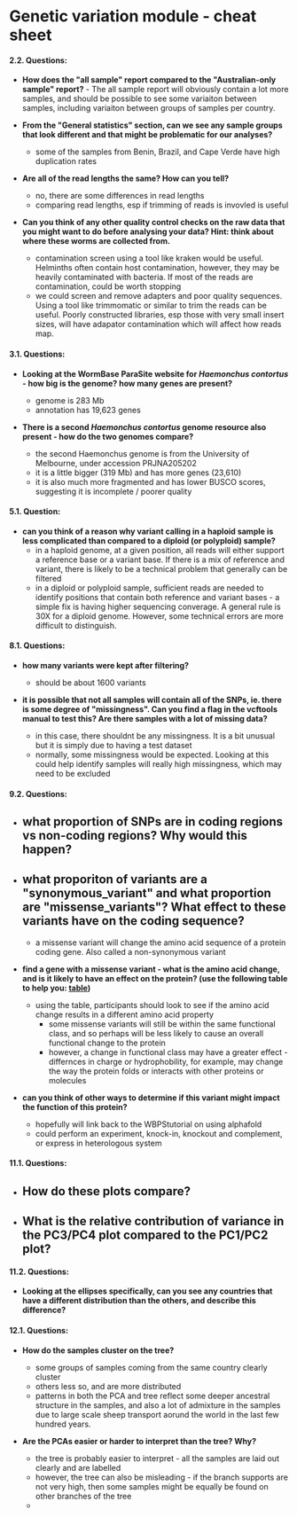 # Genetic variation module - cheat sheet

#### 2.2. Questions:
- **How does the "all sample" report compared to the "Australian-only sample" report?**
        - The all sample report will obviously contain a lot more samples, and should be possible to see some variaiton between samples, including variaiton between groups of samples per country.


- **From the "General statistics" section, can we see any sample groups that look different and that might be problematic for our analyses?**
    - some of the samples from Benin, Brazil, and Cape Verde have high duplication rates

- **Are all of the read lengths the same? How can you tell?**
    - no, there are some differences in read lengths
    - comparing read lengths, esp if trimming of reads is invovled is useful

- **Can you think of any other quality control checks on the raw data that you might want to do before analysing your data? Hint: think about where these worms are collected from.**
    - contamination screen using a tool like kraken would be useful. Helminths often contain host contamination, however, they may be heavily contaminated with bacteria. If most of the reads are contamination, could be worth stopping
    - we could screen and remove adapters and poor quality sequences. Using a tool like trimmomatic or similar to trim the reads can be useful. Poorly constructed libraries, esp those with very small insert sizes, will have adapator contamination which will affect how reads map.



#### 3.1. Questions:
- **Looking at the WormBase ParaSite website for *Haemonchus contortus* - how big is the genome? how many genes are present?**
    - genome is 283 Mb
    - annotation has 	19,623 genes


- **There is a second *Haemonchus contortus* genome resource also present - how do the two genomes compare?**
    - the second Haemonchus genome is from the University of Melbourne, under accession 	PRJNA205202
    - it is a little bigger (319 Mb) and has more genes (23,610)
    - it is also much more fragmented and has lower BUSCO scores, suggesting it is incomplete / poorer quality


#### 5.1. Question: 
- **can you think of a reason why variant calling in a haploid sample is less complicated than compared to a diploid (or polyploid) sample?**
    - in a haploid genome, at a given position, all reads will either support a reference base or a variant base. If there is a mix of reference and variant, there is likely to be a technical problem that generally can be filtered
    - in a diploid or polyploid sample, sufficient reads are needed to identify positions that contain both reference and variant bases - a simple fix is having higher sequencing converage. A general rule is 30X for a diploid genome. However, some technical errors are more difficult to distinguish.


#### 8.1. Questions:
- **how many variants were kept after filtering?**
    - should be about 1600 variants

- **it is possible that not all samples will contain all of the SNPs, ie. there is some degree of "missingness". Can you find a flag in the vcftools manual to test this? Are there samples with a lot of missing data?**
    - in this case, there shouldnt be any missingness. It is a bit unusual but it is simply due to having a test dataset
    - normally, some missingness would be expected. Looking at this could help identify samples will really high missingness, which may need to be excluded


#### 9.2. Questions:
- **what proportion of SNPs are in coding regions vs non-coding regions? Why would this happen?**
    - 

- **what proporiton of variants are a "synonymous_variant" and what proportion are "missense_variants"? What effect to these variants have on the coding sequence?**
    - 
    - a missense variant will change the amino acid sequence of a protein coding gene. Also called a non-synonymous variant


- **find a gene with a missense variant - what is the amino acid change, and is it likely to have an effect on the protein? (use the following table to help you: [table](https://en.wikipedia.org/wiki/File:ProteinogenicAminoAcids.svg))**
    - using the table, participants should look to see if the amino acid change results in a different amino acid property 
        - some missense variants will still be within the same functional class, and so perhaps will be less likely to cause an overall functional change to the protein
        - however, a change in functional class may have a greater effect - differnces in charge or hydrophobility, for example, may change the way the protein folds or interacts with other proteins or molecules 

- **can you think of other ways to determine if this variant might impact the function of this protein?**
    - hopefully will link back to the WBPStutorial on using alphafold
    - could perform an experiment, knock-in, knockout and complement, or express in heterologous system


#### 11.1. Questions: 
- **How do these plots compare?**
    - 

- **What is the relative contribution of variance in the PC3/PC4 plot compared to the PC1/PC2 plot?**
    - 


#### 11.2. Questions:
- **Looking at the ellipses specifically, can you see any countries that have a different distribution than the others, and describe this difference?**


#### 12.1. Questions:
- **How do the samples cluster on the tree?**
    - some groups of samples coming from the same country clearly cluster
    - others less so, and are more distributed
    - patterns in both the PCA and tree reflect some deeper ancestral structure in the samples, and also a lot of admixture in the samples due to large scale sheep transport aorund the world in the last few hundred years.

- **Are the PCAs easier or harder to interpret than the tree? Why?**
    - the tree is probably easier to interpret - all the samples are laid out clearly and are labelled
    - however, the tree can also be misleading - if the branch supports are not very high, then some samples might be equally be found on other branches of the tree
    - 
